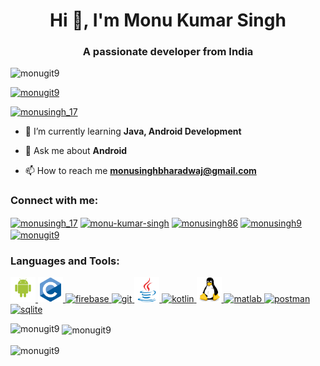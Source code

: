 <h1 align="center">Hi 👋, I'm Monu Kumar Singh</h1>
<h3 align="center">A passionate developer from India</h3>


<p align="left"> <img src="https://komarev.com/ghpvc/?username=monugit9&label=Profile%20views&color=0e75b6&style=flat" alt="monugit9" /> </p>

<p align="left"> <a href="https://github.com/ryo-ma/github-profile-trophy"><img src="https://github-profile-trophy.vercel.app/?username=monugit9" alt="monugit9" /></a> </p>

<p align="left"> <a href="https://twitter.com/monusingh_17" target="blank"><img src="https://img.shields.io/twitter/follow/monusingh_17?logo=twitter&style=for-the-badge" alt="monusingh_17" /></a> </p>


- 🌱 I’m currently learning **Java, Android Development**

- 💬 Ask me about **Android**

- 📫 How to reach me **monusinghbharadwaj@gmail.com**

<h3 align="left">Connect with me:</h3>
<p align="left">
<a href="https://twitter.com/monusingh_17" target="blank"><img align="center" src="https://raw.githubusercontent.com/rahuldkjain/github-profile-readme-generator/master/src/images/icons/Social/twitter.svg" alt="monusingh_17" height="30" width="40" /></a>
<a href="https://linkedin.com/in/monu-kumar-singh" target="blank"><img align="center" src="https://raw.githubusercontent.com/rahuldkjain/github-profile-readme-generator/master/src/images/icons/Social/linked-in-alt.svg" alt="monu-kumar-singh" height="30" width="40" /></a>
<a href="https://www.codechef.com/users/monusingh86" target="blank"><img align="center" src="https://cdn.jsdelivr.net/npm/simple-icons@3.1.0/icons/codechef.svg" alt="monusingh86" height="30" width="40" /></a>
<a href="https://codeforces.com/profile/monusingh9" target="blank"><img align="center" src="https://raw.githubusercontent.com/rahuldkjain/github-profile-readme-generator/master/src/images/icons/Social/codeforces.svg" alt="monusingh9" height="30" width="40" /></a>
<a href="https://www.leetcode.com/monugit9" target="blank"><img align="center" src="https://raw.githubusercontent.com/rahuldkjain/github-profile-readme-generator/master/src/images/icons/Social/leet-code.svg" alt="monugit9" height="30" width="40" /></a>
</p>

<h3 align="left">Languages and Tools:</h3>
<p align="left"> <a href="https://developer.android.com" target="_blank" rel="noreferrer"> <img src="https://raw.githubusercontent.com/devicons/devicon/master/icons/android/android-original-wordmark.svg" alt="android" width="40" height="40"/> </a> <a href="https://www.cprogramming.com/" target="_blank" rel="noreferrer"> <img src="https://raw.githubusercontent.com/devicons/devicon/master/icons/c/c-original.svg" alt="c" width="40" height="40"/> </a> <a href="https://firebase.google.com/" target="_blank" rel="noreferrer"> <img src="https://www.vectorlogo.zone/logos/firebase/firebase-icon.svg" alt="firebase" width="40" height="40"/> </a> <a href="https://git-scm.com/" target="_blank" rel="noreferrer"> <img src="https://www.vectorlogo.zone/logos/git-scm/git-scm-icon.svg" alt="git" width="40" height="40"/> </a> <a href="https://www.java.com" target="_blank" rel="noreferrer"> <img src="https://raw.githubusercontent.com/devicons/devicon/master/icons/java/java-original.svg" alt="java" width="40" height="40"/> </a> <a href="https://kotlinlang.org" target="_blank" rel="noreferrer"> <img src="https://www.vectorlogo.zone/logos/kotlinlang/kotlinlang-icon.svg" alt="kotlin" width="40" height="40"/> </a> <a href="https://www.linux.org/" target="_blank" rel="noreferrer"> <img src="https://raw.githubusercontent.com/devicons/devicon/master/icons/linux/linux-original.svg" alt="linux" width="40" height="40"/> </a> <a href="https://www.mathworks.com/" target="_blank" rel="noreferrer"> <img src="https://upload.wikimedia.org/wikipedia/commons/2/21/Matlab_Logo.png" alt="matlab" width="40" height="40"/> </a> <a href="https://postman.com" target="_blank" rel="noreferrer"> <img src="https://www.vectorlogo.zone/logos/getpostman/getpostman-icon.svg" alt="postman" width="40" height="40"/> </a> <a href="https://www.sqlite.org/" target="_blank" rel="noreferrer"> <img src="https://www.vectorlogo.zone/logos/sqlite/sqlite-icon.svg" alt="sqlite" width="40" height="40"/> </a> </p>

<p><img align="left" src="https://github-readme-stats.vercel.app/api/top-langs?username=monugit9&show_icons=true&locale=en&layout=compact" alt="monugit9" /></p>

<p>&nbsp;<img align="center" src="https://github-readme-stats.vercel.app/api?username=monugit9&show_icons=true&locale=en" alt="monugit9" /></p>

<p><img align="center" src="https://github-readme-streak-stats.herokuapp.com/?user=monugit9&" alt="monugit9" /></p>

